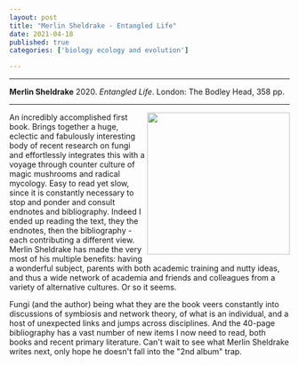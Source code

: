 ```yaml
---
layout: post
title: "Merlin Sheldrake - Entangled Life"
date: 2021-04-18
published: true
categories: ['biology ecology and evolution']

---
```



***
<b>Merlin Sheldrake</b> 2020. _Entangled Life_.  London: The Bodley Head, 358 pp.

***
<img width="256" align="right" src="https://www.penguin.co.uk/content/dam/prh/books/111/1115381/9781847925190.jpg.transform/PRHDesktopWide_small/image.jpg" alt="">  

An incredibly accomplished first book. Brings together a huge, eclectic and fabulously interesting body of recent research on fungi and effortlessly integrates this with a voyage through counter culture of magic mushrooms and radical mycology.  Easy to read yet slow, since it is constantly necessary to stop and ponder and consult endnotes and bibliography.  Indeed I ended up reading the text, they the endnotes, then the bibliography - each contributing a different view.  Merlin Sheldrake has made the very most of his multiple benefits: having a wonderful subject, parents with both academic training and nutty ideas, and thus a wide network of academia and friends and colleagues from a variety of alternative cultures.  Or so it seems.  

Fungi (and the author) being what they are the book veers constantly into discussions of symbiosis and network theory, of what is an individual, and a host of unexpected links and jumps across disciplines.   And the 40-page bibliography has a vast number of new items I now need to read, both books and recent primary literature.  Can't wait to see what Merlin Sheldrake writes next, only hope he doesn't fall into the "2nd album" trap. 

